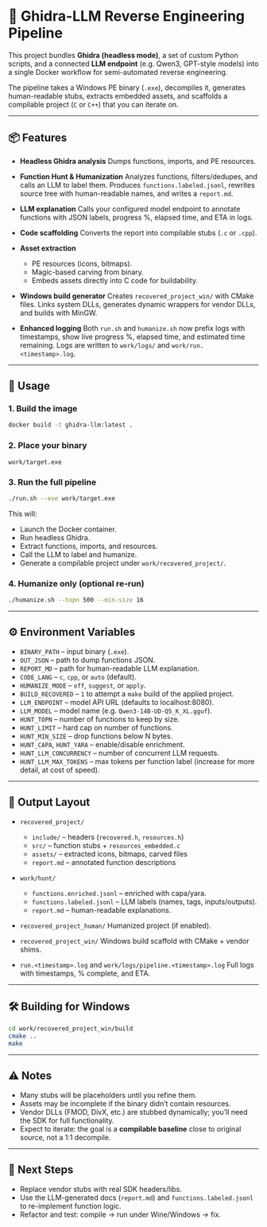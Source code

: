 # 🔎 Ghidra-LLM Reverse Engineering Pipeline

This project bundles **Ghidra (headless mode)**, a set of custom Python scripts, and a connected **LLM endpoint** (e.g. Qwen3, GPT-style models) into a single Docker workflow for semi-automated reverse engineering.

The pipeline takes a Windows PE binary (`.exe`), decompiles it, generates human-readable stubs, extracts embedded assets, and scaffolds a compilable project (`C` or `C++`) that you can iterate on.

---

## 📦 Features

* **Headless Ghidra analysis**
  Dumps functions, imports, and PE resources.

* **Function Hunt & Humanization**
  Analyzes functions, filters/dedupes, and calls an LLM to label them.
  Produces `functions.labeled.jsonl`, rewrites source tree with human-readable names, and writes a `report.md`.

* **LLM explanation**
  Calls your configured model endpoint to annotate functions with JSON labels, progress %, elapsed time, and ETA in logs.

* **Code scaffolding**
  Converts the report into compilable stubs (`.c` or `.cpp`).

* **Asset extraction**

  * PE resources (icons, bitmaps).
  * Magic-based carving from binary.
  * Embeds assets directly into C code for buildability.

* **Windows build generator**
  Creates `recovered_project_win/` with CMake files.
  Links system DLLs, generates dynamic wrappers for vendor DLLs, and builds with MinGW.

* **Enhanced logging**
  Both `run.sh` and `humanize.sh` now prefix logs with timestamps, show live progress %, elapsed time, and estimated time remaining. Logs are written to `work/logs/` and `work/run.<timestamp>.log`.

---

## 🚀 Usage

### 1. Build the image

```bash
docker build -t ghidra-llm:latest .
```

### 2. Place your binary

```
work/target.exe
```

### 3. Run the full pipeline

```bash
./run.sh --exe work/target.exe
```

This will:

* Launch the Docker container.
* Run headless Ghidra.
* Extract functions, imports, and resources.
* Call the LLM to label and humanize.
* Generate a compilable project under `work/recovered_project/`.

### 4. Humanize only (optional re-run)

```bash
./humanize.sh --topn 500 --min-size 16
```

---

## ⚙️ Environment Variables

* `BINARY_PATH` – input binary (`.exe`).
* `OUT_JSON` – path to dump functions JSON.
* `REPORT_MD` – path for human-readable LLM explanation.
* `CODE_LANG` – `c`, `cpp`, or `auto` (default).
* `HUMANIZE_MODE` – `off`, `suggest`, or `apply`.
* `BUILD_RECOVERED` – `1` to attempt a `make` build of the applied project.
* `LLM_ENDPOINT` – model API URL (defaults to localhost:8080).
* `LLM_MODEL` – model name (e.g. `Qwen3-14B-UD-Q5_K_XL.gguf`).
* `HUNT_TOPN` – number of functions to keep by size.
* `HUNT_LIMIT` – hard cap on number of functions.
* `HUNT_MIN_SIZE` – drop functions below N bytes.
* `HUNT_CAPA`, `HUNT_YARA` – enable/disable enrichment.
* `HUNT_LLM_CONCURRENCY` – number of concurrent LLM requests.
* `HUNT_LLM_MAX_TOKENS` – max tokens per function label (increase for more detail, at cost of speed).

---

## 📂 Output Layout

* `recovered_project/`

  * `include/` – headers (`recovered.h`, `resources.h`)
  * `src/` – function stubs + `resources_embedded.c`
  * `assets/` – extracted icons, bitmaps, carved files
  * `report.md` – annotated function descriptions

* `work/hunt/`

  * `functions.enriched.jsonl` – enriched with capa/yara.
  * `functions.labeled.jsonl` – LLM labels (names, tags, inputs/outputs).
  * `report.md` – human-readable explanations.

* `recovered_project_human/`
  Humanized project (if enabled).

* `recovered_project_win/`
  Windows build scaffold with CMake + vendor shims.

* `run.<timestamp>.log` and `work/logs/pipeline.<timestamp>.log`
  Full logs with timestamps, % complete, and ETA.

---

## 🛠 Building for Windows

```bash
cd work/recovered_project_win/build
cmake ..
make
```

---

## ⚠️ Notes

* Many stubs will be placeholders until you refine them.
* Assets may be incomplete if the binary didn’t contain resources.
* Vendor DLLs (FMOD, DivX, etc.) are stubbed dynamically; you’ll need the SDK for full functionality.
* Expect to iterate: the goal is a **compilable baseline** close to original source, not a 1:1 decompile.

---

## 🧡 Next Steps

* Replace vendor stubs with real SDK headers/libs.
* Use the LLM-generated docs (`report.md`) and `functions.labeled.jsonl` to re-implement function logic.
* Refactor and test: compile → run under Wine/Windows → fix.

